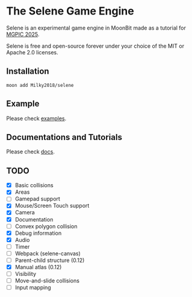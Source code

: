# The Selene Game Engine

Selene is an experimental game engine in MoonBit made as a tutorial for [MGPIC 2025](https://www.moonbitlang.cn/2025-mgpic).

Selene is free and open-source forever under your choice of the MIT or Apache 2.0 licenses.

## Installation

```shell
moon add Milky2018/selene
```

## Example

Please check [examples](https://github.com/Milky2018/selene/tree/main/examples).

## Documentations and Tutorials

Please check [docs](https://github.com/Milky2018/selene/tree/main/docs).

## TODO

- [x] Basic collisions 
- [x] Areas 
- [ ] Gamepad support 
- [x] Mouse/Screen Touch support 
- [x] Camera
- [x] Documentation
- [ ] Convex polygon collision
- [x] Debug information
- [x] Audio
- [ ] Timer
- [ ] Webpack (selene-canvas)
- [ ] Parent-child structure (0.12)
- [x] Manual atlas (0.12)
- [ ] Visibility 
- [ ] Move-and-slide collisions
- [ ] Input mapping
